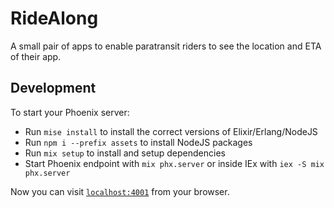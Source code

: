 # RideAlong

A small pair of apps to enable paratransit riders to see the location and ETA of their app.

## Development

To start your Phoenix server:

  * Run `mise install` to install the correct versions of Elixir/Erlang/NodeJS
  * Run `npm i --prefix assets` to install NodeJS packages
  * Run `mix setup` to install and setup dependencies
  * Start Phoenix endpoint with `mix phx.server` or inside IEx with `iex -S mix phx.server`

Now you can visit [`localhost:4001`](https://localhost:4001) from your browser.
